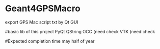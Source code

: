 # Geant4GPSMacro
export GPS Mac script txt by Qt GUI

#basic lib of this project
PyQt
QString
OCC (need check
VTK	(need check

#Expected completion time
may half of year


